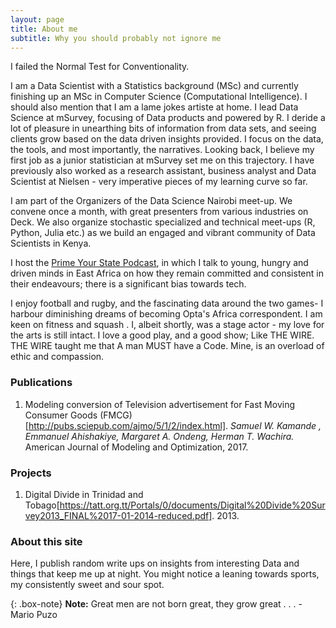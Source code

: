 ```yaml
---
layout: page
title: About me
subtitle: Why you should probably not ignore me
---
```


I failed the Normal Test for Conventionality.

I am a Data Scientist with a Statistics background (MSc) and currently finishing up an MSc in Computer Science (Computational Intelligence). I should also mention that I am a lame jokes artiste at home. I lead Data Science at mSurvey, focusing of Data products and powered by R. I deride a lot of pleasure in unearthing bits of information from data sets, and seeing clients grow based on the data driven insights provided. I focus on the data, the tools, and most importantly, the narratives. Looking back, I believe my first job as a junior statistician at mSurvey set me on this trajectory. I have previously also worked as a research assistant, business analyst and Data Scientist at Nielsen - very imperative pieces of my learning curve so far.

I am part of the Organizers of the Data Science Nairobi meet-up. We convene once a month, with great presenters from various industries on Deck. We also organize stochastic specialized and technical meet-ups (R, Python, Julia etc.) as we build an engaged and vibrant community of Data Scientists in Kenya.

I host the [Prime Your State Podcast](https://soundcloud.com/pys-with-kamande/), in which I talk to young, hungry and driven minds in East Africa on how they remain committed and consistent in their endeavours; there is a significant bias towards tech.

I enjoy football and rugby, and the fascinating data around the two games- I harbour diminishing dreams of becoming Opta's Africa correspondent. I am keen on fitness and squash . I, albeit shortly, was a stage actor - my love for the arts is still intact. I love a good play, and a good show; Like THE WIRE. THE WIRE taught me that A man MUST have a Code. Mine, is an overload of ethic and compassion.

### Publications
1. Modeling conversion of Television advertisement for Fast Moving Consumer Goods (FMCG)[http://pubs.sciepub.com/ajmo/5/1/2/index.html]. *Samuel W. Kamande , Emmanuel Ahishakiye, Margaret A. Ondeng, Herman T. Wachira.* American Journal of Modeling and Optimization, 2017.

### Projects
1. Digital Divide in Trinidad and Tobago[https://tatt.org.tt/Portals/0/documents/Digital%20Divide%20Survey2013_FINAL%2017-01-2014-reduced.pdf]. 2013.

### About this site
Here, I publish random write ups on insights from interesting Data and things that keep me up at night. You might notice a leaning towards sports, my consistently sweet and sour spot.

{: .box-note}
**Note:** Great men are not born great, they grow great . . . - Mario Puzo
